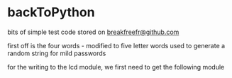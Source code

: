 # backToPython
bits of simple test code stored on breakfreefr@github.com

first off is the four words - modified to five letter words used to generate a random string for mild passwords

for the writing to the lcd module, we first need to get the following module

<script src="https://gist.github.com/vay3t/8b0577acfdb27a78101ed16dd78ecba1.js"></script>


